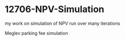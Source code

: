# 12706-NPV-Simulation
my work on simulation of NPV run over many iterations

Meglev parking fee simulation
